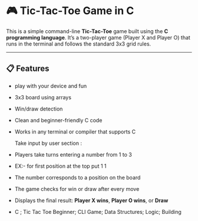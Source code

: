 # 🎮 Tic-Tac-Toe Game in C

This is a simple command-line **Tic-Tac-Toe** game built using the **C programming language**. It’s a two-player game (Player X and Player O) that runs in the terminal and follows the standard 3x3 grid rules.

---

## 📋 Features

- play with your device and fun
- 3x3 board using arrays
- Win/draw detection
- Clean and beginner-friendly C code
- Works in any terminal or compiler that supports C

  Take input by user section :
- Players take turns entering a number from 1 to 3
- EX:- for first position at the top put 1 1
- The number corresponds to a position on the board
- The game checks for win or draw after every move
- Displays the final result: **Player X wins**, **Player O wins**, or **Draw**

- C ; Tic Tac Toe Beginner; CLI Game; Data Structures; Logic; Building
